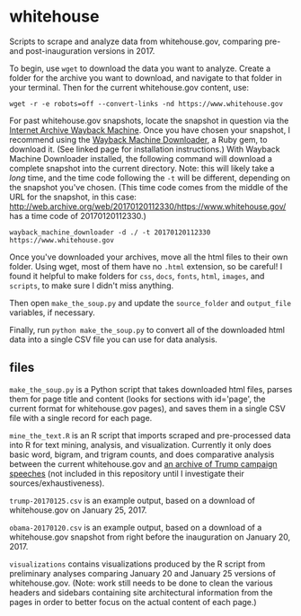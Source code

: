 # whitehouse

Scripts to scrape and analyze data from whitehouse.gov, comparing pre- and post-inauguration versions in 2017.

To begin, use ```wget``` to download the data you want to analyze. Create a folder for the archive you want to download, and navigate to that folder in your terminal. Then for the current whitehouse.gov content, use:

```wget -r -e robots=off --convert-links -nd https://www.whitehouse.gov```

For past whitehouse.gov snapshots, locate the snapshot in question via the [Internet Archive Wayback Machine](https://archive.org/web/). Once you have chosen your snapshot, I recommend using the [Wayback Machine Downloader](https://github.com/hartator/wayback-machine-downloader), a Ruby gem, to download it. (See linked page for installation instructions.) With Wayback Machine Downloader installed, the following command will download a complete snapshot into the current directory. Note: this will likely take a *long* time, and the time code following the ```-t``` will be different, depending on the snapshot you've chosen. (This time code comes from the middle of the URL for the snapshot, in this case: http://web.archive.org/web/20170120112330/https://www.whitehouse.gov/ has a time code of 20170120112330.)

```wayback_machine_downloader -d ./ -t 20170120112330 https://www.whitehouse.gov```

Once you've downloaded your archives, move all the html files to their own folder. Using wget, most of them have no ```.html``` extension, so be careful! I found it helpful to make folders for ```css```, ```docs```, ```fonts```, ```html```, ```images```, and ```scripts```, to make sure I didn't miss anything.

Then open ```make_the_soup.py``` and update the ```source_folder``` and ```output_file``` variables, if necessary.

Finally, run ```python make_the_soup.py``` to convert all of the downloaded html data into a single CSV file you can use for data analysis.

## files

```make_the_soup.py``` is a Python script that takes downloaded html files, parses them for page title and content (looks for sections with id='page', the current format for whitehouse.gov pages), and saves them in a single CSV file with a single record for each page.

```mine_the_text.R``` is an R script that imports scraped and pre-processed data into R for text mining, analysis, and visualization. Currently it only does basic word, bigram, and trigram counts, and does comparative analysis between the current whitehouse.gov and [an archive of Trump campaign speeches](https://github.com/kshaffer/trump_speeches) (not included in this repository until I investigate their sources/exhaustiveness).

```trump-20170125.csv``` is an example output, based on a download of whitehouse.gov on January 25, 2017.

```obama-20170120.csv``` is an example output, based on a download of a whitehouse.gov snapshot from right before the inauguration on January 20, 2017.

```visualizations``` contains visualizations produced by the R script from preliminary analyses comparing January 20 and January 25 versions of whitehouse.gov. (Note: work still needs to be done to clean the various headers and sidebars containing site architectural information from the pages in order to better focus on the actual content of each page.)